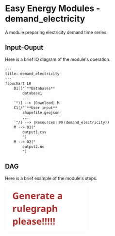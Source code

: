# Easy Energy Modules - demand_electricity

A module preparing electricity demand time series

## Input-Ouput

Here is a brief IO diagram of the module's operation.

```mermaid
---
title: demand_electricity
---
flowchart LR
    D1[("`**Databases**
        database1
        ...
    `")] --> |Download| M
    C1[/"`**User input**
        shapefile.geojson
        ...
    `"/] --> |Resources| M((demand_electricity))
    M --> O1("
        output1.csv
        ")
    M --> O2("
        output2.nc
        ")
```

## DAG

Here is a brief example of the module's steps.

![DAG](rulegraph.png)
